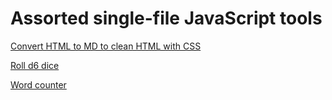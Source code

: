 Assorted single-file JavaScript tools
=====================================

[Convert HTML to MD to clean HTML with CSS](html-md-css.html)

[Roll d6 dice](d6.html)

[Word counter](wordcount.html)
